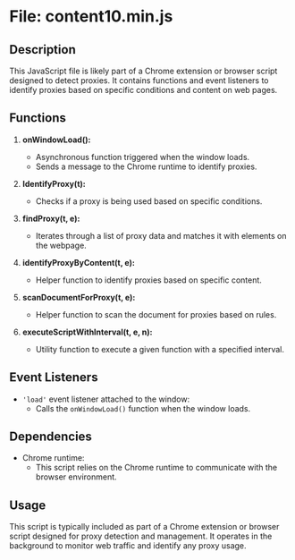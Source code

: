 # File: content10.min.js

## Description
This JavaScript file is likely part of a Chrome extension or browser script designed to detect proxies. It contains functions and event listeners to identify proxies based on specific conditions and content on web pages.

## Functions
1. **onWindowLoad():**
   - Asynchronous function triggered when the window loads.
   - Sends a message to the Chrome runtime to identify proxies.

2. **IdentifyProxy(t):**
   - Checks if a proxy is being used based on specific conditions.

3. **findProxy(t, e):**
   - Iterates through a list of proxy data and matches it with elements on the webpage.

4. **identifyProxyByContent(t, e):**
   - Helper function to identify proxies based on specific content.

5. **scanDocumentForProxy(t, e):**
   - Helper function to scan the document for proxies based on rules.

6. **executeScriptWithInterval(t, e, n):**
   - Utility function to execute a given function with a specified interval.

## Event Listeners
- `'load'` event listener attached to the window:
  - Calls the `onWindowLoad()` function when the window loads.

## Dependencies
- Chrome runtime:
  - This script relies on the Chrome runtime to communicate with the browser environment.

## Usage
This script is typically included as part of a Chrome extension or browser script designed for proxy detection and management. It operates in the background to monitor web traffic and identify any proxy usage.
